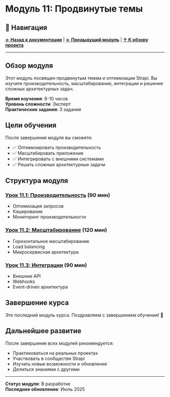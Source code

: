 # Модуль 11: Продвинутые темы

## 🧭 Навигация

**[← Назад к документации](../README.md)** | **[← Предыдущий модуль](../module-10/README.md)** | **[↑ К обзору проекта](../../README.md)**

---

## Обзор модуля

Этот модуль посвящен продвинутым темам и оптимизации Strapi. Вы изучите производительность, масштабирование, интеграции и решение сложных архитектурных задач.

**Время изучения**: 8-10 часов  
**Уровень сложности**: Эксперт  
**Практические задания**: 3 задания

## Цели обучения

После завершения модуля вы сможете:
- ✅ Оптимизировать производительность
- ✅ Масштабировать приложение
- ✅ Интегрировать с внешними системами
- ✅ Решать сложные архитектурные задачи

## Структура модуля

### [Урок 11.1: Производительность](lesson-11-1/README.md) (90 мин)
- Оптимизация запросов
- Кэширование
- Мониторинг производительности

### [Урок 11.2: Масштабирование](lesson-11-2/README.md) (120 мин)
- Горизонтальное масштабирование
- Load balancing
- Микросервисная архитектура

### [Урок 11.3: Интеграции](lesson-11-3/README.md) (90 мин)
- Внешние API
- Webhooks
- Event-driven архитектура

## Завершение курса

Это последний модуль курса. Поздравляем с завершением обучения! 🎉

## Дальнейшее развитие

После завершения всех модулей рекомендуется:
- Практиковаться на реальных проектах
- Участвовать в сообществе Strapi
- Изучать новые возможности и обновления
- Делиться знаниями с другими

---

**Статус модуля**: В разработке  
**Последнее обновление**: Июль 2025 